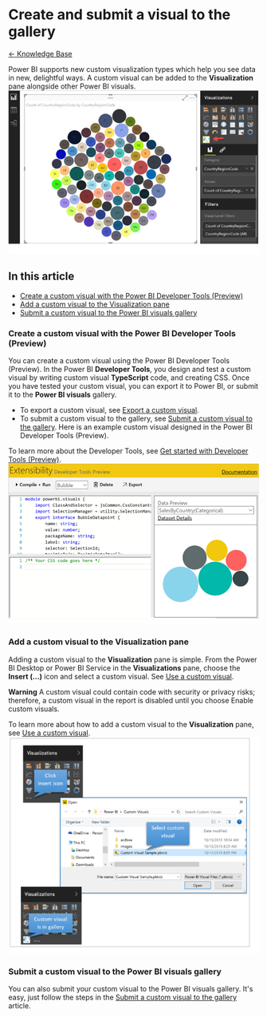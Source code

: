 <properties 
   pageTitle="Create and submit a visual to the gallery "
   description="Create and submit a visual to the gallery "
   services="powerbi" 
   documentationCenter="" 
   authors="jastru" 
   manager="mblythe" 
   editor=""
   tags=""/>
 
<tags
   ms.service="powerbi"
   ms.devlang="NA"
   ms.topic="article"
   ms.tgt_pltfrm="NA"
   ms.workload="powerbi"
   ms.date="10/27/2015"
   ms.author="v-jastru"/>

# Create and submit a visual to the gallery  
[← Knowledge Base](https://support.powerbi.com/knowledgebase)

Power BI supports new custom visualization types which help you see data in new, delightful ways. A custom visual can be added to the **Visualization** pane alongside other Power BI visuals.  
![](media/powerbi-custom-visuals-create-and-submit-to-the-gallery/example_viz.png)

## In this article  
-   [Create a custom visual with the Power BI Developer Tools (Preview)](https://support.powerbi.com/knowledgebase/articles/750213#create)
-   [Add a custom visual to the Visualization pane](https://support.powerbi.com/knowledgebase/articles/750213#add)
-   [Submit a custom visual to the Power BI visuals gallery](https://support.powerbi.com/knowledgebase/articles/750213#submit)

### Create a custom visual with the Power BI Developer Tools (Preview)  
You can create a custom visual using the Power BI Developer Tools (Preview). In the Power BI **Developer Tools**, you design and test a custom visual by writing custom visual **TypeScript** code, and creating CSS. Once you have tested your custom visual, you can export it to Power BI, or submit it to the **Power BI visuals** gallery.

-   To export a custom visual, see [Export a custom visual](https://support.powerbi.com/knowledgebase/articles/722121#export).
-   To submit a custom visual to the gallery, see [Submit a custom visual to the gallery](https://support.powerbi.com/knowledgebase/articles/751899). Here is an example custom visual designed in the Power BI Developer Tools (Preview).

To learn more about the Developer Tools, see [Get started with Developer Tools (Preview)](https://support.powerbi.com/knowledgebase/articles/722121).  
![](media/powerbi-custom-visuals-create-and-submit-to-the-gallery/DevToolsExample.png)

### Add a custom visual to the Visualization pane  
Adding a custom visual to the **Visualization** pane is simple. From the Power BI Desktop or Power BI Service in the **Visualizations** pane, choose the **Insert (…)** icon and select a custom visual. See [Use a custom visual](https://support.powerbi.com/knowledgebase/articles/750216).

**Warning** A custom visual could contain code with security or privacy risks; therefore, a custom visual in the report is disabled until you choose Enable custom visuals.

To learn more about how to add a custom visual to the **Visualization** pane, see [Use a custom visual](https://support.powerbi.com/knowledgebase/articles/750216).  
![](media/powerbi-custom-visuals-create-and-submit-to-the-gallery/insert_to_use.png)

### Submit a custom visual to the Power BI visuals gallery  
You can also submit your custom visual to the Power BI visuals gallery. It's easy, just follow the steps in the [Submit a custom visual to the gallery](https://support.powerbi.com/knowledgebase/articles/751899) article.